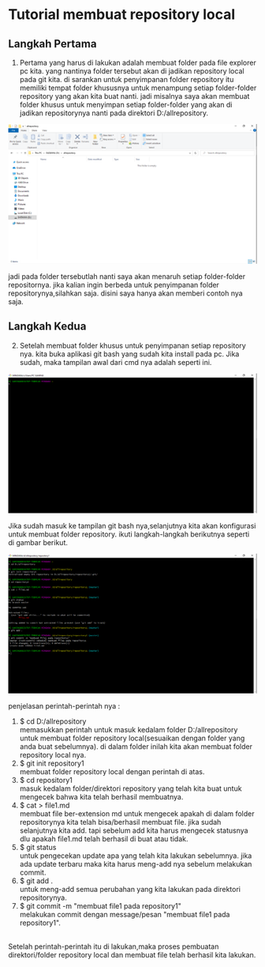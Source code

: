 # Tutorial membuat repository local

## Langkah Pertama
1. Pertama yang harus di lakukan adalah membuat folder pada file explorer pc kita. yang nantinya folder tersebut akan di jadikan repository local pada git kita. di sarankan untuk penyimpanan folder repository itu memiliki tempat folder khususnya untuk menampung setiap folder-folder repository yang akan kita buat nanti. jadi misalnya saya akan membuat folder khusus untuk menyimpan setiap folder-folder yang akan di jadikan repositorynya nanti pada direktori D:/allrepository. <br>

![Gambar penyimpanan folder repository](../img/savesrepository.png) <br>

jadi pada folder tersebutlah nanti saya akan menaruh setiap folder-folder repositornya. jika kalian ingin berbeda untuk penyimpanan folder repositorynya,silahkan saja. disini saya hanya akan memberi contoh nya saja.

### <h2> Langkah Kedua
2. Setelah membuat folder khusus untuk penyimpanan setiap repository nya. kita buka aplikasi git bash yang sudah kita install pada pc. Jika sudah, maka tampilan awal dari cmd nya adalah seperti ini. <br>

![Gambar tampilan awal gitbash](../img/tampilanawalgitbash.png) <br>

Jika sudah masuk ke tampilan git bash nya,selanjutnya kita akan konfigurasi untuk membuat folder repository. ikuti langkah-langkah berikutnya seperti di gambar berikut. <br>

![Gambar konfigurasi membuat repository](../img/configpembuatanrepositorylocal.png) <br>

penjelasan perintah-perintah nya : <br>


1. $ cd D:/allrepository <br>
memasukkan perintah untuk masuk kedalam folder D:/allrepository untuk membuat folder repository local(sesuaikan dengan folder yang anda buat sebelumnya). di dalam folder inilah kita akan membuat folder repository local nya. <br>
2. $ git init repository1 <br>
membuat folder repository local dengan perintah di atas. <br>
3. $ cd repository1 <br>
masuk kedalam folder/direktori repository yang telah kita buat untuk mengecek bahwa kita telah berhasil membuatnya. <br>
4. $ cat > file1.md <br>
membuat file ber-extension md untuk mengecek apakah di dalam folder repositorynya kita telah bisa/berhasil membuat file. jika sudah selanjutnya kita add. tapi sebelum add kita harus mengecek statusnya dlu apakah file1.md telah berhasil di buat atau tidak. <br>
5. $ git status <br>
untuk pengecekan update apa yang telah kita lakukan sebelumnya. jika ada update terbaru maka kita harus meng-add nya sebelum melakukan commit. <br>
6. $ git add . <br>
untuk meng-add semua perubahan yang kita lakukan pada direktori repositorynya. <br>
7. $ git commit -m "membuat file1 pada repository1" <br>
melakukan commit dengan message/pesan "membuat file1 pada repository1". <br><br>

Setelah perintah-perintah itu di lakukan,maka proses pembuatan direktori/folder repository local dan membuat file telah berhasil kita lakukan.





